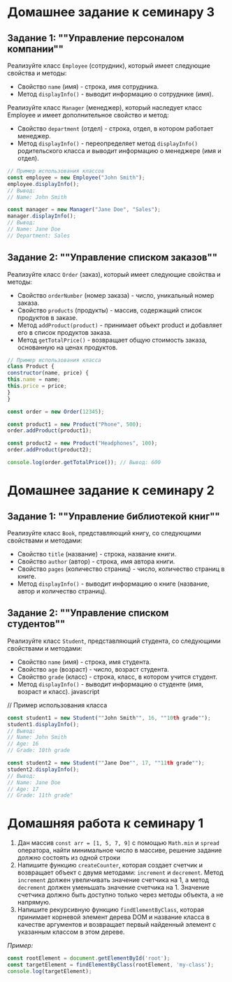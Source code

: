 # Домашнее задание к семинару 3

## Задание 1: ""Управление персоналом компании""

Реализуйте класс `Employee` (сотрудник), который имеет следующие свойства и методы:

+ Свойство `name` (имя) - строка, имя сотрудника.
+ Метод `displayInfo()` - выводит информацию о сотруднике (имя).

Реализуйте класс `Manager` (менеджер), который наследует класс Employee и имеет дополнительное свойство и метод:

+ Свойство `department` (отдел) - строка, отдел, в котором работает менеджер.
+ Метод `displayInfo()` - переопределяет метод `displayInfo()` родительского класса и выводит информацию о менеджере (имя и отдел).

```js
// Пример использования классов
const employee = new Employee("John Smith");
employee.displayInfo();
// Вывод:
// Name: John Smith

const manager = new Manager("Jane Doe", "Sales");
manager.displayInfo();
// Вывод:
// Name: Jane Doe
// Department: Sales
```

## Задание 2: ""Управление списком заказов""

Реализуйте класс `Order` (заказ), который имеет следующие свойства и методы:

+ Свойство `orderNumber` (номер заказа) - число, уникальный номер заказа.
+ Свойство `products` (продукты) - массив, содержащий список продуктов в заказе.
+ Метод `addProduct(product)` - принимает объект product и добавляет его в список продуктов заказа.
+ Метод `getTotalPrice()` - возвращает общую стоимость заказа, основанную на ценах продуктов.

```js
// Пример использования класса
class Product {
constructor(name, price) {
this.name = name;
this.price = price;
}
}

const order = new Order(12345);

const product1 = new Product("Phone", 500);
order.addProduct(product1);

const product2 = new Product("Headphones", 100);
order.addProduct(product2);

console.log(order.getTotalPrice()); // Вывод: 600
```


# Домашнее задание к семинару 2

## Задание 1: ""Управление библиотекой книг""

Реализуйте класс `Book`, представляющий книгу, со следующими свойствами и методами:

- Свойство `title` (название) - строка, название книги.
- Свойство `author` (автор) - строка, имя автора книги.
- Свойство `pages` (количество страниц) - число, количество страниц в книге.
- Метод `displayInfo()` - выводит информацию о книге (название, автор и количество страниц).

## Задание 2: ""Управление списком студентов""

Реализуйте класс `Student`, представляющий студента, со следующими свойствами и методами:

- Свойство `name` (имя) - строка, имя студента.
- Свойство `age` (возраст) - число, возраст студента.
- Свойство `grade` (класс) - строка, класс, в котором учится студент.
- Метод `displayInfo()` - выводит информацию о студенте (имя, возраст и класс).
   javascript

// Пример использования класса

```js
const student1 = new Student(""John Smith"", 16, ""10th grade"");
student1.displayInfo();
// Вывод:
// Name: John Smith
// Age: 16
// Grade: 10th grade

const student2 = new Student(""Jane Doe"", 17, ""11th grade"");
student2.displayInfo();
// Вывод:
// Name: Jane Doe
// Age: 17
// Grade: 11th grade"
```



# Домашняя работа к семинару 1

1. Дан массив `const arr = [1, 5, 7, 9]` с помощью `Math.min` и `spread` оператора, найти минимальное число в массиве, решение задание должно состоять из одной строки
2. Напишите функцию `createCounter`, которая создает счетчик и возвращает объект с двумя методами: `increment` и `decrement`. Метод `increment` должен увеличивать значение счетчика на 1, а метод `decrement` должен уменьшать значение счетчика на 1. Значение счетчика должно быть доступно только через методы объекта, а не напрямую.
3. Напишите рекурсивную функцию `findElementByClass`, которая принимает корневой элемент дерева DOM и название класса в качестве аргументов и возвращает первый найденный элемент с указанным классом в этом дереве.

*Пример:*

```js
const rootElement = document.getElementById('root');
const targetElement = findElementByClass(rootElement, 'my-class');
console.log(targetElement);
```


